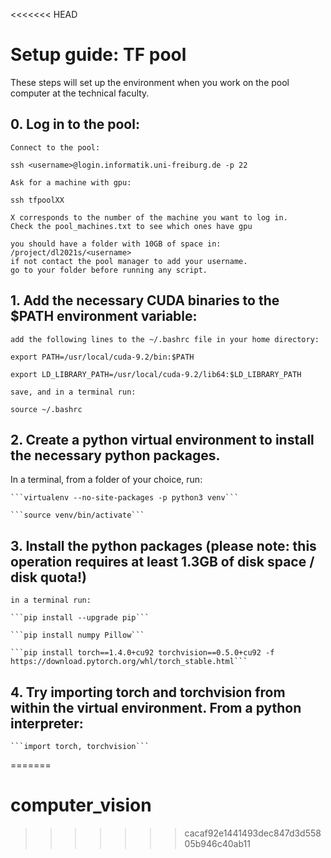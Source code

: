<<<<<<< HEAD
# Setup guide: TF pool
These steps will set up the environment when you work on the pool computer at the technical faculty.
## 0. Log in to the pool:

    Connect to the pool:
    
    ssh <username>@login.informatik.uni-freiburg.de -p 22 
    
    Ask for a machine with gpu:
    
    ssh tfpoolXX
    
    X corresponds to the number of the machine you want to log in. 
    Check the pool_machines.txt to see which ones have gpu
    
    you should have a folder with 10GB of space in: /project/dl2021s/<username> 
    if not contact the pool manager to add your username.
    go to your folder before running any script.
    
## 1. Add the necessary CUDA binaries to the $PATH environment variable:

    add the following lines to the ~/.bashrc file in your home directory:

    export PATH=/usr/local/cuda-9.2/bin:$PATH

    export LD_LIBRARY_PATH=/usr/local/cuda-9.2/lib64:$LD_LIBRARY_PATH
    
    save, and in a terminal run:
    
    source ~/.bashrc

## 2. Create a python virtual environment to install the necessary python packages.
In a terminal, from a folder of your choice, run:

    ```virtualenv --no-site-packages -p python3 venv```
    
    ```source venv/bin/activate```

## 3. Install the python packages (please note: this operation requires at least 1.3GB of disk space / disk quota!)

    in a terminal run:
    
    ```pip install --upgrade pip```
    
    ```pip install numpy Pillow```
    
    ```pip install torch==1.4.0+cu92 torchvision==0.5.0+cu92 -f https://download.pytorch.org/whl/torch_stable.html```
    

## 4. Try importing torch and torchvision from within the virtual environment. From a python interpreter:

    ```import torch, torchvision```
    
=======
# computer_vision
>>>>>>> cacaf92e1441493dec847d3d55805b946c40ab11
